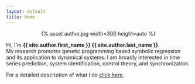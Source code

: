 ```yaml
---
layout: default
title: Home
---
```


<center>
{% asset author.jpg width=300 height=auto %}
</center>
<div class="container">

  <p class="lead">Hi, I'm <strong class="author-name" itemprop="name">{{ site.author.first_name }} {{ site.author.last_name }}</strong>. <br>
  My research promotes genetic programming based symbolic regression and its application to dynamical systems. I am broadly interested in time series prediction, system identification, control theory, and synchronization.
  </p>

  For a detailed description of what I do <a href="{{ '/cv' | relative_url }}">click here</a>.

</div>
